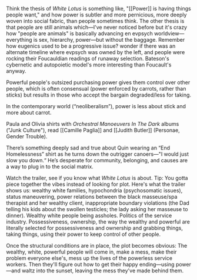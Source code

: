Think the thesis of _White Lotus_ is something like, "[[Power]] is having things people want," and how power is subtler and more pernicious, more deeply woven into social fabric, than people sometimes think. The other thesis is that people are still animals which—I've never noticed before but it's crazy how "people are animals" is basically advancing en evpsych worldview—everything is sex, hierarchy, power—but without the baggage. Remember how eugenics used to be a progressive issue? wonder if there was an alternate timeline where evpsych was owned by the left, and people were rocking their Foucauldian readings of runaway selection. Bateson's cybernetic and autopoietic model's more interesting than Foucault's anyway.

Powerful people's outsized purchasing power gives them control over other people, which is often consensual (power enforced by carrots, rather than sticks) but results in those who accept the bargain degraded/less for taking.

In the contemporary world (“neoliberalism”), power is less about stick and more about carrot. 

Paula and Olivia shirts with _Orchestral Manoeuvers In The Dark_ albums ("Junk Culture"), read [[Camille Paglia]] and [[Judith Butler]] (Personae, Gender Trouble).

There’s something deeply sad and true about Quin wearing an “End Homelessness” shirt as he turns down the outrigger canoers—"I would just slow you down.“ He’s desperate for community, belonging, and causes are a way to plug in to the social matrix.

Watch the trailer, see if you know what _White Lotus_ is about. Tip: You gotta piece together the vibes instead of looking for plot. Here's what the trailer shows us: wealthy white families, hypochondria (psychosomatic issues), status maneuvering, power relations between the black masseuse/spa therapist and her wealthy client, inappropriate boundary violations (the Dad telling his kids about the swollen testicles; the lady asking her masseuse to dinner). Wealthy white people being assholes. Politics of the service industry. Possessiveness, ownership, the way the wealthy and powerful are literally selected for possessiveness and ownership and grabbing things, taking things, using their power to keep control of other people.

Once the structural conditions are in place, the plot becomes obvious: The wealthy, white, powerful people will come in, make a mess, make their problem everyone else's, mess up the lives of the powerless service workers. Then they'll figure out how to get their happy ending—using power—and waltz into the sunset, leaving the mess they've made behind them.
